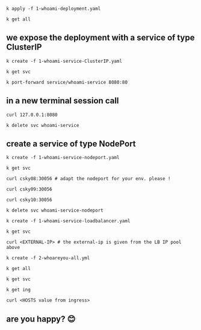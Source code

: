 ```
k apply -f 1-whoami-deployment.yaml
```

```
k get all
```

## we expose the deployment with a service of type ClusterIP

```
k create -f 1-whoami-service-ClusterIP.yaml
```

```
k get svc
```

```
k port-forward service/whoami-service 8080:80
```

## in a new terminal session call
```
curl 127.0.0.1:8080
```

```
k delete svc whoami-service
```

## create a service of type NodePort
```
k create -f 1-whoami-service-nodeport.yaml
```

```
k get svc
```

```
curl csky08:30056 # adapt the nodeport for your env. please !
```

```
curl csky09:30056
```

```
curl csky10:30056
```

```
k delete svc whoami-service-nodeport
```

```
k create -f 1-whoami-service-loadbalancer.yaml
```

```
k get svc
```

```
curl <EXTERNAL-IP> # the external-ip is given from the LB IP pool above
```

```
k create -f 2-whoareyou-all.yml
```

```
k get all
```

```
k get svc
```

```
k get ing
```

```
curl <HOSTS value from ingress>
```

## are you happy? 😊
